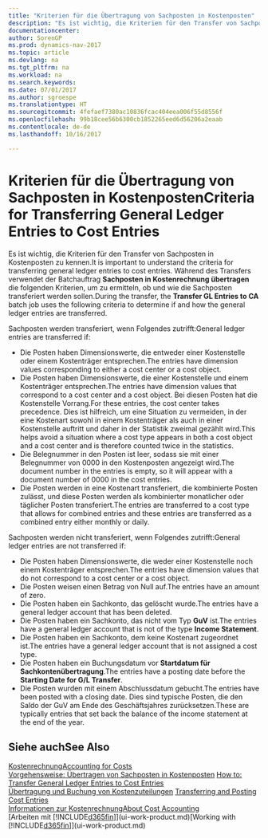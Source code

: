 ```yaml
---
title: "Kriterien für die Übertragung von Sachposten in Kostenposten"
description: "Es ist wichtig, die Kriterien für den Transfer von Sachposten in Kostenposten zu kennen. Während des Transfers verwendet der Batchauftrag **Sachposten in Kostenrechnung übertragen** die folgenden Kriterien, um zu ermitteln, ob und wie die Sachposten transferiert werden sollen."
documentationcenter: 
author: SorenGP
ms.prod: dynamics-nav-2017
ms.topic: article
ms.devlang: na
ms.tgt_pltfrm: na
ms.workload: na
ms.search.keywords: 
ms.date: 07/01/2017
ms.author: sgroespe
ms.translationtype: HT
ms.sourcegitcommit: 4fefaef7380ac10836fcac404eea006f55d8556f
ms.openlocfilehash: 99b18cee56b6300cb1852265eed6d56206a2eaab
ms.contentlocale: de-de
ms.lasthandoff: 10/16/2017

---
```

# <a name="criteria-for-transferring-general-ledger-entries-to-cost-entries"></a><span data-ttu-id="b2b22-104">Kriterien für die Übertragung von Sachposten in Kostenposten</span><span class="sxs-lookup"><span data-stu-id="b2b22-104">Criteria for Transferring General Ledger Entries to Cost Entries</span></span>
<span data-ttu-id="b2b22-105">Es ist wichtig, die Kriterien für den Transfer von Sachposten in Kostenposten zu kennen.</span><span class="sxs-lookup"><span data-stu-id="b2b22-105">It is important to understand the criteria for transferring general ledger entries to cost entries.</span></span> <span data-ttu-id="b2b22-106">Während des Transfers verwendet der Batchauftrag **Sachposten in Kostenrechnung übertragen** die folgenden Kriterien, um zu ermitteln, ob und wie die Sachposten transferiert werden sollen.</span><span class="sxs-lookup"><span data-stu-id="b2b22-106">During the transfer, the **Transfer GL Entries to CA** batch job uses the following criteria to determine if and how the general ledger entries are transferred.</span></span>  

<span data-ttu-id="b2b22-107">Sachposten werden transferiert, wenn Folgendes zutrifft:</span><span class="sxs-lookup"><span data-stu-id="b2b22-107">General ledger entries are transferred if:</span></span>  

-   <span data-ttu-id="b2b22-108">Die Posten haben Dimensionswerte, die entweder einer Kostenstelle oder einem Kostenträger entsprechen.</span><span class="sxs-lookup"><span data-stu-id="b2b22-108">The entries have dimension values corresponding to either a cost center or a cost object.</span></span>  
-   <span data-ttu-id="b2b22-109">Die Posten haben Dimensionswerte, die einer Kostenstelle und einem Kostenträger entsprechen.</span><span class="sxs-lookup"><span data-stu-id="b2b22-109">The entries have dimension values that correspond to a cost center and a cost object.</span></span> <span data-ttu-id="b2b22-110">Bei diesen Posten hat die Kostenstelle Vorrang.</span><span class="sxs-lookup"><span data-stu-id="b2b22-110">For these entries, the cost center takes precedence.</span></span> <span data-ttu-id="b2b22-111">Dies ist hilfreich, um eine Situation zu vermeiden, in der eine Kostenart sowohl in einem Kostenträger als auch in einer Kostenstelle auftritt und daher in der Statistik zweimal gezählt wird.</span><span class="sxs-lookup"><span data-stu-id="b2b22-111">This helps avoid a situation where a cost type appears in both a cost object and a cost center and is therefore counted twice in the statistics.</span></span>  
-   <span data-ttu-id="b2b22-112">Die Belegnummer in den Posten ist leer, sodass sie mit einer Belegnummer von 0000 in den Kostenposten angezeigt wird.</span><span class="sxs-lookup"><span data-stu-id="b2b22-112">The document number in the entries is empty, so it will appear with a document number of 0000 in the cost entries.</span></span>  
-   <span data-ttu-id="b2b22-113">Die Posten werden in eine Kostenart transferiert, die kombinierte Posten zulässt, und diese Posten werden als kombinierter monatlicher oder täglicher Posten transferiert.</span><span class="sxs-lookup"><span data-stu-id="b2b22-113">The entries are transferred to a cost type that allows for combined entries and these entries are transferred as a combined entry either monthly or daily.</span></span>  

<span data-ttu-id="b2b22-114">Sachposten werden nicht transferiert, wenn Folgendes zutrifft:</span><span class="sxs-lookup"><span data-stu-id="b2b22-114">General ledger entries are not transferred if:</span></span>  

-   <span data-ttu-id="b2b22-115">Die Posten haben Dimensionswerte, die weder einer Kostenstelle noch einem Kostenträger entsprechen.</span><span class="sxs-lookup"><span data-stu-id="b2b22-115">The entries have dimension values that do not correspond to a cost center or a cost object.</span></span>  
-   <span data-ttu-id="b2b22-116">Die Posten weisen einen Betrag von Null auf.</span><span class="sxs-lookup"><span data-stu-id="b2b22-116">The entries have an amount of zero.</span></span>  
-   <span data-ttu-id="b2b22-117">Die Posten haben ein Sachkonto, das gelöscht wurde.</span><span class="sxs-lookup"><span data-stu-id="b2b22-117">The entries have a general ledger account that has been deleted.</span></span>  
-   <span data-ttu-id="b2b22-118">Die Posten haben ein Sachkonto, das nicht vom Typ **GuV** ist.</span><span class="sxs-lookup"><span data-stu-id="b2b22-118">The entries have a general ledger account that is not of the type **Income Statement**.</span></span>  
-   <span data-ttu-id="b2b22-119">Die Posten haben ein Sachkonto, dem keine Kostenart zugeordnet ist.</span><span class="sxs-lookup"><span data-stu-id="b2b22-119">The entries have a general ledger account that is not assigned a cost type.</span></span>  
-   <span data-ttu-id="b2b22-120">Die Posten haben ein Buchungsdatum vor **Startdatum für Sachkontenübertragung**.</span><span class="sxs-lookup"><span data-stu-id="b2b22-120">The entries have a posting date before the **Starting Date for G/L Transfer**.</span></span>  
-   <span data-ttu-id="b2b22-121">Die Posten wurden mit einem Abschlussdatum gebucht.</span><span class="sxs-lookup"><span data-stu-id="b2b22-121">The entries have been posted with a closing date.</span></span> <span data-ttu-id="b2b22-122">Dies sind typische Posten, die den Saldo der GuV am Ende des Geschäftsjahres zurücksetzen.</span><span class="sxs-lookup"><span data-stu-id="b2b22-122">These are typically entries that set back the balance of the income statement at the end of the year.</span></span>  

## <a name="see-also"></a><span data-ttu-id="b2b22-123">Siehe auch</span><span class="sxs-lookup"><span data-stu-id="b2b22-123">See Also</span></span>  
[<span data-ttu-id="b2b22-124">Kostenrechnung</span><span class="sxs-lookup"><span data-stu-id="b2b22-124">Accounting for Costs</span></span>](finance-manage-cost-accounting.md)  
 <span data-ttu-id="b2b22-125">[Vorgehensweise: Übertragen von Sachposten in Kostenposten](finance-how-to-transfer-general-ledger-entries-to-cost-entries.md) </span><span class="sxs-lookup"><span data-stu-id="b2b22-125">[How to: Transfer General Ledger Entries to Cost Entries](finance-how-to-transfer-general-ledger-entries-to-cost-entries.md) </span></span>  
 <span data-ttu-id="b2b22-126">[Übertragung und Buchung von Kostenzuteilungen](finance-transfer-and-post-cost-entries.md) </span><span class="sxs-lookup"><span data-stu-id="b2b22-126">[Transferring and Posting Cost Entries](finance-transfer-and-post-cost-entries.md) </span></span>  
 [<span data-ttu-id="b2b22-127">Informationen zur Kostenrechnung</span><span class="sxs-lookup"><span data-stu-id="b2b22-127">About Cost Accounting</span></span>](finance-about-cost-accounting.md)  
 <span data-ttu-id="b2b22-128">[Arbeiten mit [!INCLUDE[d365fin](includes/d365fin_md.md)]](ui-work-product.md)</span><span class="sxs-lookup"><span data-stu-id="b2b22-128">[Working with [!INCLUDE[d365fin](includes/d365fin_md.md)]](ui-work-product.md)</span></span>

